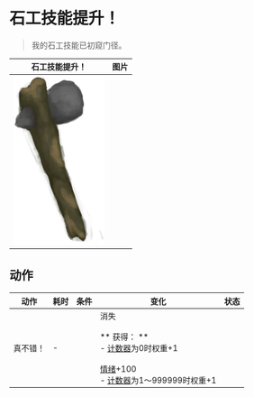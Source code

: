 # 石工技能提升！  
> 我的石工技能已初窥门径。  
  
  石工技能提升！  |   图片   
 ----  |  ----:   
   |  <img decoding="async" src="Sprite/StoneAxe.png" href="a.md" style="max-width:300px;max-height:300px;">   
  
## 动作  
动作  |  耗时  |  条件  |  变化  |  状态  
----  |  ----  |  ----  |  ----  |  ----  
真不错！<br>  |  -  |    |  消失<br><br>** 获得： **<br>- [计数器](TickCounter.md)为0时权重+1<br><br>[情绪](Morale.md)+100<br>- [计数器](TickCounter.md)为1～999999时权重+1<br>  |    
